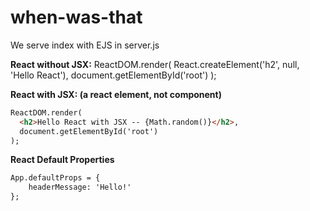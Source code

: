 # when-was-that

We serve index with EJS in server.js

**React without JSX:**
ReactDOM.render(
  React.createElement('h2', null, 'Hello React'),
  document.getElementById('root')
);

**React with JSX: (a react element, not component)**
```html
ReactDOM.render(
  <h2>Hello React with JSX -- {Math.random()}</h2>,
  document.getElementById('root')
);
```

**React Default Properties**
```html
App.defaultProps = {
    headerMessage: 'Hello!'
};
```
